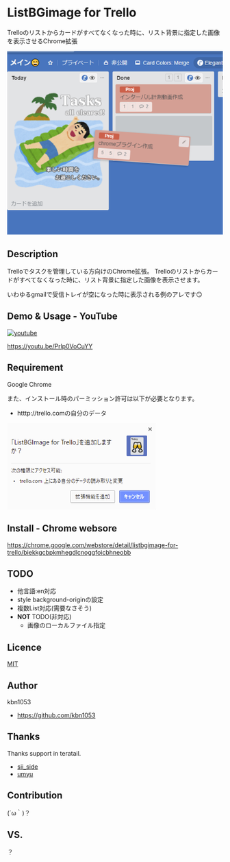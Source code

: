 ListBGimage for Trello
====
Trelloのリストからカードがすべてなくなった時に、リスト背景に指定した画像を表示させるChrome拡張

![overview](https://github.com/kbn1053/ListBGImage-for-Trello/blob/master/images/overview.png?raw=true "overview")

## Description
Trelloでタスクを管理している方向けのChrome拡張。
Trelloのリストからカードがすべてなくなった時に、リスト背景に指定した画像を表示させます。

いわゆるgmailで受信トレイが空になった時に表示される例のアレです😏 

## Demo & Usage - YouTube

[![youtube](http://i.ytimg.com/vi/Prlp0VoCuYY/mqdefault.jpg)](https://youtu.be/Prlp0VoCuYY)

https://youtu.be/Prlp0VoCuYY

## Requirement

Google Chrome

また、インストール時のパーミッション許可は以下が必要となります。

- htttp://trello.comの自分のデータ

![permission](https://github.com/kbn1053/ListBGImage-for-Trello/blob/master/images/permission.png?raw=true "permission")



## Install - Chrome websore

https://chrome.google.com/webstore/detail/listbgimage-for-trello/biekkgcbpkmhegdlcnoggfoicbhneobb

## TODO
- 他言語:en対応
- style background-originの設定
- 複数List対応(需要なさそう)
- **NOT** TODO(非対応)
    - 画像のローカルファイル指定

## Licence

[MIT](https://choosealicense.com/licenses/mit/)

## Author

kbn1053
- https://github.com/kbn1053

## Thanks
Thanks support in teratail.

- [sii_side](https://teratail.com/users/sii_side)
- [umyu](https://teratail.com/users/umyu)


## Contribution

(´ω｀)？

## VS.

？